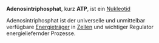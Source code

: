 **Adenosintriphosphat**, kurz **ATP**, ist ein [Nukleotid](https://de.wikipedia.org/wiki/Nukleotide "Nukleotide")

Adenosintriphosphat ist der universelle und unmittelbar verfügbare [Energieträger](https://de.wikipedia.org/wiki/Energietr%C3%A4ger "Energieträger") in [Zellen](https://de.wikipedia.org/wiki/Zelle_(Biologie) "Zelle (Biologie)") und wichtiger Regulator energieliefernder Prozesse.
